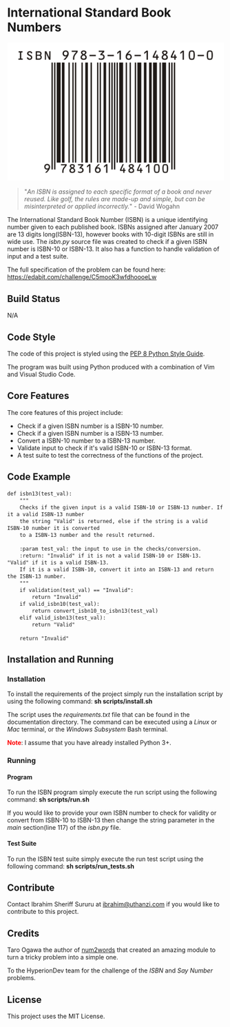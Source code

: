 # International Standard Book Numbers
![International Standard Book Number](documentation/isbn-image.png)
> "*An ISBN is assigned to each specific format of a book and never reused. Like golf, the rules are made-up and simple, but can be misinterpreted or applied incorrectly.*" - David Wogahn

The International Standard Book Number (ISBN) is a unique identifying number given to each published book. ISBNs assigned after January 2007 are 13 digits long(ISBN-13), however books with 10-digit ISBNs are still in wide use. The *isbn.py* source file was created to check if a given ISBN number is ISBN-10 or ISBN-13. It also has a function to handle validation of input and a test suite.

The full specification of the problem can be found here: https://edabit.com/challenge/C5mooK3wfdhoooeLw

## Build Status
N/A

## Code Style
The code of this project is styled using the [PEP 8 Python Style Guide](https://peps.python.org/pep-0008/).

The program was built using Python produced with a combination of Vim and Visual Studio Code.

## Core Features
The core features of this project include:
* Check if a given ISBN number is a ISBN-10 number.
* Check if a given ISBN number is a ISBN-13 number.
* Convert a ISBN-10 number to a ISBN-13 number.
* Validate input to check if it's valid ISBN-10 or ISBN-13 format.
* A test suite to test the correctness of the functions of the project.

## Code Example
```
def isbn13(test_val):
    """
    Checks if the given input is a valid ISBN-10 or ISBN-13 number. If it a valid ISBN-13 number
    the string "Valid" is returned, else if the string is a valid ISBN-10 number it is converted
    to a ISBN-13 number and the result returned.

    :param test_val: the input to use in the checks/conversion.
    :return: "Invalid" if it is not a valid ISBN-10 or ISBN-13. "Valid" if it is a valid ISBN-13.
    If it is a valid ISBN-10, convert it into an ISBN-13 and return the ISBN-13 number.
    """
    if validation(test_val) == "Invalid":
        return "Invalid"
    if valid_isbn10(test_val):
        return convert_isbn10_to_isbn13(test_val)
    elif valid_isbn13(test_val):
        return "Valid"

    return "Invalid"
```

## Installation and Running

### Installation

To install the requirements of the project simply run the installation script by using the following command: **sh scripts/install.sh**

The script uses the *requirements.txt* file that can be found in the documentation directory. The command can be executed using a *Linux* or *Mac* terminal, or the *Windows Subsystem* Bash terminal.

<span style="color:red; font-weight: bold;">Note</span>: I assume that you have already installed Python 3+.

### Running

#### Program

To run the ISBN program simply execute the run script using the following command: **sh scripts/run.sh**

If you would like to provide your own ISBN number to check for validity or convert from ISBN-10 to ISBN-13 then change the string parameter in the *main* section(line 117) of the *isbn.py* file.

#### Test Suite

To run the ISBN test suite simply execute the run test script using the following command: **sh scripts/run_tests.sh**

## Contribute
Contact Ibrahim Sheriff Sururu at ibrahim@uthanzi.com if you would like to contribute to this project.

## Credits
Taro Ogawa the author of [num2words](https://pypi.org/project/num2words/) that created an amazing module to turn a tricky problem into a simple one.

To the HyperionDev team for the challenge of the *ISBN* and *Say Number* problems.

## License
This project uses the MIT License.
